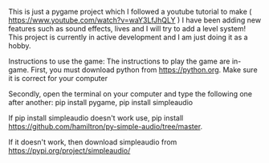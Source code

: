 This is just a pygame project which I followed a youtube tutorial to make ( https://www.youtube.com/watch?v=waY3LfJhQLY )
I have been adding new features such as sound effects, lives and I will try to add a level system!
This project is currently in active development and I am just doing it as a hobby.


Instructions to use the game: 
The instructions to play the game are in-game.
First, you must download python from https://python.org.
Make sure it is correct for your computer

Secondly, open the terminal on your computer and type the following one after another:
pip install pygame,
pip install simpleaudio

If pip install simpleaudio doesn't work use, pip install https://github.com/hamiltron/py-simple-audio/tree/master.

If it doesn't work, then download simpleaudio from https://pypi.org/project/simpleaudio/


